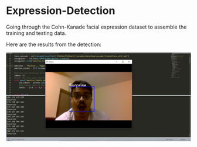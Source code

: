 # Expression-Detection
Going through the Cohn-Kanade facial expression dataset to assemble the training and testing data.

Here are the results from the detection:

![Surprise Detected](surprise.png)
